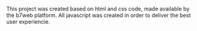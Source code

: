 This project was created based on html and css code, made available by the b7web platform. All javascript was created in order to deliver the best user experiencie.
